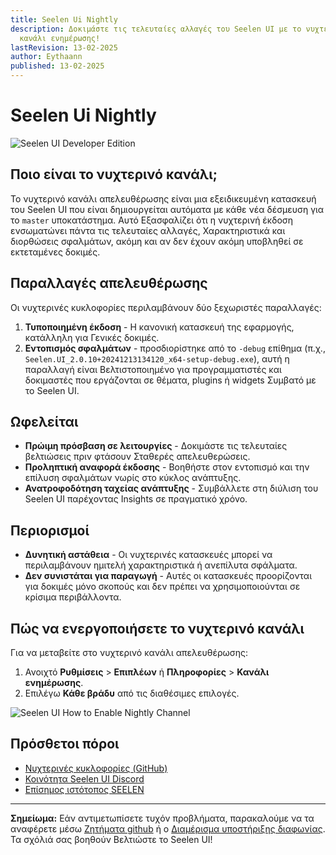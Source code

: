 ```yaml
---
title: Seelen Ui Nightly
description: Δοκιμάστε τις τελευταίες αλλαγές του Seelen UI με το νυχτερινό
  κανάλι ενημέρωσης!
lastRevision: 13-02-2025
author: Eythaann
published: 13-02-2025
---
```


# Seelen Ui Nightly

![Seelen UI Developer Edition](https://github.com/user-attachments/assets/76634b49-7b09-4ef2-9643-e93542309f5d)

## Ποιο είναι το νυχτερινό κανάλι;

Το νυχτερινό κανάλι απελευθέρωσης είναι μια εξειδικευμένη κατασκευή του Seelen
UI που είναι δημιουργείται αυτόματα με κάθε νέα δέσμευση για το `master`
υποκατάστημα. Αυτό Εξασφαλίζει ότι η νυχτερινή έκδοση ενσωματώνει πάντα τις
τελευταίες αλλαγές, Χαρακτηριστικά και διορθώσεις σφαλμάτων, ακόμη και αν δεν
έχουν ακόμη υποβληθεί σε εκτεταμένες δοκιμές.

## Παραλλαγές απελευθέρωσης

Οι νυχτερινές κυκλοφορίες περιλαμβάνουν δύο ξεχωριστές παραλλαγές:

1. **Τυποποιημένη έκδοση** - Η κανονική κατασκευή της εφαρμογής, κατάλληλη για
   Γενικές δοκιμές.
2. **Εντοπισμός σφαλμάτων** - προσδιορίστηκε από το `-debug` επίθημα (π.χ.,
   `Seelen.UI_2.0.10+20241213134120_x64-setup-debug.exe`), αυτή η παραλλαγή
   είναι Βελτιστοποιημένο για προγραμματιστές και δοκιμαστές που εργάζονται σε
   θέματα, plugins ή widgets Συμβατό με το Seelen UI.

## Ωφελείται

- **Πρώιμη πρόσβαση σε λειτουργίες** - Δοκιμάστε τις τελευταίες βελτιώσεις πριν
  φτάσουν Σταθερές απελευθερώσεις.
- **Προληπτική αναφορά έκδοσης** - Βοηθήστε στον εντοπισμό και την επίλυση
  σφαλμάτων νωρίς στο κύκλος ανάπτυξης.
- **Ανατροφοδότηση ταχείας ανάπτυξης** - Συμβάλλετε στη διύλιση του Seelen UI
  παρέχοντας Insights σε πραγματικό χρόνο.

## Περιορισμοί

- **Δυνητική αστάθεια** - Οι νυχτερινές κατασκευές μπορεί να περιλαμβάνουν
  ημιτελή χαρακτηριστικά ή ανεπίλυτα σφάλματα.
- **Δεν συνιστάται για παραγωγή** - Αυτές οι κατασκευές προορίζονται για δοκιμές
  μόνο σκοπούς και δεν πρέπει να χρησιμοποιούνται σε κρίσιμα περιβάλλοντα.

## Πώς να ενεργοποιήσετε το νυχτερινό κανάλι

Για να μεταβείτε στο νυχτερινό κανάλι απελευθέρωσης:

1. Ανοιχτό **Ρυθμίσεις** > **Επιπλέων** ή **Πληροφορίες** > **Κανάλι
   ενημέρωσης**.
2. Επιλέγω **Κάθε βράδυ** από τις διαθέσιμες επιλογές.

![Seelen UI How to Enable Nightly Channel](https://github.com/user-attachments/assets/ae88aeac-98cc-4424-a9e7-fb59740b694e)

## Πρόσθετοι πόροι

- [Νυχτερινές κυκλοφορίες (GitHub)](https://github.com/eythaann/Seelen-UI/releases/tag/nightly)
- [Κοινότητα Seelen UI Discord](https://discord.gg/ABfASx5ZAJ)
- [Επίσημος ιστότοπος SEELEN](https://seelen.io)

---

**Σημείωμα:** Εάν αντιμετωπίσετε τυχόν προβλήματα, παρακαλούμε να τα αναφέρετε
μέσω [Ζητήματα github](https://github.com/eythaann/Seelen-UI/issues) ή ο
[Διαμέρισμα υποστήριξης διαφωνίας](https://discord.gg/ABfASx5ZAJ). Τα σχόλιά σας
βοηθούν Βελτιώστε το Seelen UI!

